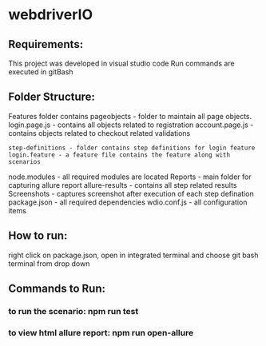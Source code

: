 # webdriverIO
## Requirements: 
This project was developed in visual studio code
Run commands are executed in gitBash


## Folder Structure: 
Features folder contains 
 	pageobjects - folder to maintain all page objects.
		login.page.js - contains all objects related to registration
		account.page.js - contains objects related to checkout related validations

	step-definitions - folder contains step definitions for login feature
	login.feature - a feature file contains the feature along with scenarios
node.modules - all required modules are located
Reports - main folder for capturing allure report
	allure-results - contains all step related results
	Screenshots - captures screenshot after execution of each step defination
package.json - all required dependencies
wdio.conf.js - all configuration items


## How to run:
right click on package.json, open in integrated terminal and choose git bash terminal from drop down


## Commands to Run:
### to run the scenario: npm run test
### to view html allure report: npm run open-allure
